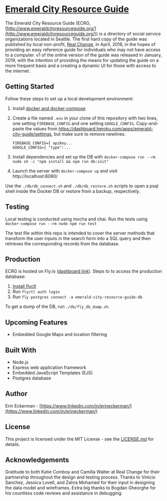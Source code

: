 # [Emerald City Resource Guide](http://www.emeraldcityresourceguide.org/)

The Emerald City Resource Guide (ECRG, [http://www.emeraldcityresourceguide.org/](http://www.emeraldcityresourceguide.org/)) is a directory of social service organizations located in Seattle.  The first hard copy of the guide was published by local non-profit, [Real Change](https://www.realchangenews.org/), in April, 2018, in the hopes of providing an easy reference guide for individuals who may not have access to a computer. v1 of the online version of the guide was released in January, 2019, with the intention of providing the means for updating the guide on a more frequent basis and a creating a dynamic UI for those with access to the internet.

## Getting Started

Follow these steps to set up a local development environment:
1. Install [docker and docker-compose](https://docs.docker.com/get-docker/)
2. Create a file named `.env` in your clone of this repository with two lines, one setting `FIREBASE_CONFIG` and one setting `GOOGLE_CONFIG`. Copy-and-paste the values from https://dashboard.heroku.com/apps/emerald-city-guide/settings, but make sure to remove newlines.

    ```
    FIREBASE_CONFIG={ apiKey...
    GOOGLE_CONFIG={ "type":...
    ```

3. Install dependencies and set up the DB with `docker-compose run --rm node sh -c "npm install && npm run db:init"`
4. Launch the server with `docker-compose up` and visit http://localhost:8080/

Use the `./db/db_connect.sh` and `./db/db_restore.sh` scripts to open a psql shell inside the Docker DB or restore from a backup, respectively.

## Testing
Local testing is conducted using mocha and chai. Run the tests using `docker-compose run --rm node npm run test`

The test file within this repo is intended to cover the server methods that transform the user inputs in the search form into a SQL query and then retrieves the corresponding records from the database.

## Production
ECRG is hosted on Fly.io ([dashboard link](https://fly.io/dashboard/emerald-city-resource-guide/)). Steps to to access the production database:
1. [Install flyctl](https://fly.io/docs/hands-on/install-flyctl/)
2. Run `flyctl auth login`
3. Run `fly postgres connect -a emerald-city-resource-guide-db` 

To get a dump of the DB, run `./db/fly_db_dump.sh`.

## Upcoming Features
- Embedded Google Maps and location filtering

## Built With
- Node.js
- Express web application framework
- Embedded JavaScript Templates (EJS)
- Postgres database

## Author
Erin Eckerman - [https://www.linkedin.com/in/erineckerman/](https://www.linkedin.com/in/erineckerman/)

## License
This project is licensed under the MIT License - see the [LICENSE.md](https://github.com/eckermania/emerald-city-resource-guide/blob/master/LICENSE) for details.

## Acknowledgements

Gratitude to both Katie Comboy and Camilla Walter at Real Change for their partnership throughout the design and testing process.  Thanks to Vinicio Sanchez, Jessica Lovell, and Zahra Mohamed for their input in designing the data model and wireframes.  Extra big thanks to Bogdan Gheorghe for his countless code reviews and assistance in debugging.
